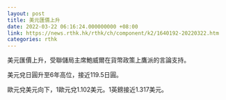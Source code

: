 ```yaml
---
layout: post
title: 美元匯價上升
date: 2022-03-22 06:16:24.000000000 +08:00
link: https://news.rthk.hk/rthk/ch/component/k2/1640192-20220322.htm
categories: rthk
---
```


美元匯價上升，受聯儲局主席鮑威爾在貨幣政策上鷹派的言論支持。

美元兌日圓升至6年高位，接近119.5日圓。

歐元兌美元向下，1歐元兌1.102美元。1英鎊接近1.317美元。
